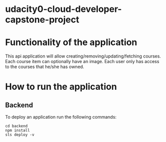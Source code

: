 # udacity0-cloud-developer-capstone-project

# Functionality of the application

This api application will allow creating/removing/updating/fetching courses. Each course item can optionally have an  image. Each user only has access to the courses that he/she has owned.

# How to run the application

## Backend

To deploy an application run the following commands:

```
cd backend
npm install
sls deploy -v
```

